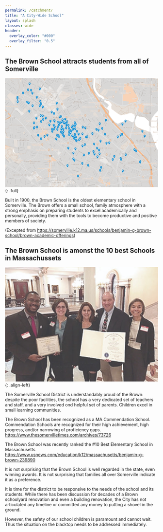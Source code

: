 ```yaml
---
permalink: /catchment/
title: "A City-Wide School"
layout: splash
classes: wide
header:
  overlay_color: "#000"
  overlay_filter: "0.5"
---
```


## The Brown School attracts students from all of Somerville

![image-full](/assets/images/browncatchment.png){: .full}

Built in 1900, the Brown School is the oldest elementary school in Somerville. The Brown offers a small school, family atmosphere with a strong emphasis on preparing students to excel academically and personally, providing them with the tools to become productive and positive members of society.

(Excepted from https://somerville.k12.ma.us/schools/benjamin-g-brown-school/brown-academic-offerings)


## The Brown School is amonst the 10 best Schools in Massachussets

![image-left](/assets/images/unnamed.jpg){: .align-left}

The Somerville School District is understandably proud of the Brown: despite
the poor facilities, the school has a very dedicated set of teachers and staff,
and a very involved ond helpful set of parents. Children excel in small learning communities.

The Brown School has been recognized as a MA Commendation School. Commendation Schools are recognized for their high achievement, high progress, and/or narrowing of proficiency gaps.
https://www.thesomervilletimes.com/archives/73726

The Brown School was recently ranked the #10 Best Elementary School in Massachusetts
https://www.usnews.com/education/k12/massachusetts/benjamin-g-brown-239890

It is not surprising that the Brown School is well regarded in the state, even winning awards. It is not surprising that families all over Somerville indicate it as a preference. 

It is time for the district to be responsive to the needs of the school and its students. While there has been discussion for decades of a Brown schoolyard renovation and even a building renovation, the City has not articulated any timeline or committed any money to putting a shovel in the ground.

However, the safety of our school children is paramount and cannot wait. Thus the situation on the blacktop needs to be addressed immediately.

